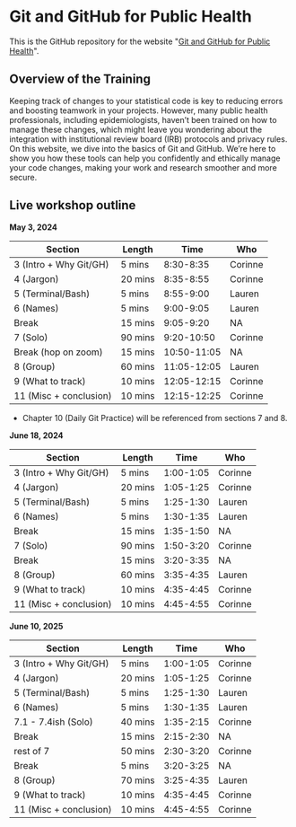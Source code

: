 # Git and GitHub for Public Health

This is the GitHub repository for the website "[Git and GitHub for Public Health](https://git-for-public-health.netlify.app/)". 

## Overview of the Training

Keeping track of changes to your statistical code is key to reducing errors and boosting teamwork in your projects. However, many public health professionals, including epidemiologists, haven’t been trained on how to manage these changes, which might leave you wondering about the integration with institutional review board (IRB) protocols and privacy rules. On this website, we dive into the basics of Git and GitHub. We’re here to show you how these tools can help you confidently and ethically manage your code changes, making your work and research smoother and more secure.


## Live workshop outline

**May 3, 2024**

| Section          | Length | Time        | Who |
|------------------|--------|-------------|-----|
| 3 (Intro + Why Git/GH)   | 5 mins | 8:30-8:35   | Corinne |  
| 4 (Jargon)       | 20 mins| 8:35-8:55   | Corinne |  
| 5 (Terminal/Bash)| 5 mins | 8:55-9:00   | Lauren |  
| 6 (Names)        | 5 mins | 9:00-9:05   | Lauren |  
| Break            | 15 mins| 9:05-9:20   | NA      |  
| 7 (Solo)         | 90 mins| 9:20-10:50  | Corinne | 
| Break (hop on zoom)            | 15 mins| 10:50-11:05 | NA      |  
| 8 (Group)        | 60 mins| 11:05-12:05 | Lauren  | 
| 9 (What to track)| 10 mins| 12:05-12:15 | Corinne |
| 11 (Misc + conclusion)        | 10 mins| 12:15-12:25 | Corinne |

* Chapter 10 (Daily Git Practice) will be referenced from sections 7 and 8.

**June 18, 2024**

| Section          | Length | Time        | Who |
|------------------|--------|-------------|-----|
| 3 (Intro + Why Git/GH)   | 5 mins | 1:00-1:05   | Corinne |  
| 4 (Jargon)       | 20 mins| 1:05-1:25   | Corinne |  
| 5 (Terminal/Bash)| 5 mins | 1:25-1:30   | Lauren |  
| 6 (Names)        | 5 mins | 1:30-1:35   | Lauren |  
| Break            | 15 mins| 1:35-1:50   | NA      |  
| 7 (Solo)         | 90 mins| 1:50-3:20  | Corinne | 
| Break            | 15 mins| 3:20-3:35 | NA      |  
| 8 (Group)        | 60 mins| 3:35-4:35 | Lauren  | 
| 9 (What to track)| 10 mins| 4:35-4:45 | Corinne |
| 11 (Misc + conclusion)        | 10 mins| 4:45-4:55 | Corinne |


**June 10, 2025**

| Section          | Length | Time        | Who |
|------------------|--------|-------------|-----|
| 3 (Intro + Why Git/GH)   | 5 mins | 1:00-1:05   | Corinne |  
| 4 (Jargon)       | 20 mins| 1:05-1:25   | Corinne |  
| 5 (Terminal/Bash)| 5 mins | 1:25-1:30   | Lauren |  
| 6 (Names)        | 5 mins | 1:30-1:35   | Lauren |  
| 7.1 - 7.4ish (Solo)| 40 mins| 1:35-2:15  | Corinne | 
| Break            | 15 mins | 2:15-2:30  | NA    |
| rest of 7        | 50 mins | 2:30-3:20 | Corinne |
| Break            | 5 mins  | 3:20-3:25 | NA      |
| 8 (Group)        | 70 mins| 3:25-4:35 | Lauren  | 
| 9 (What to track)| 10 mins| 4:35-4:45 | Corinne |
| 11 (Misc + conclusion)        | 10 mins| 4:45-4:55 | Corinne |

